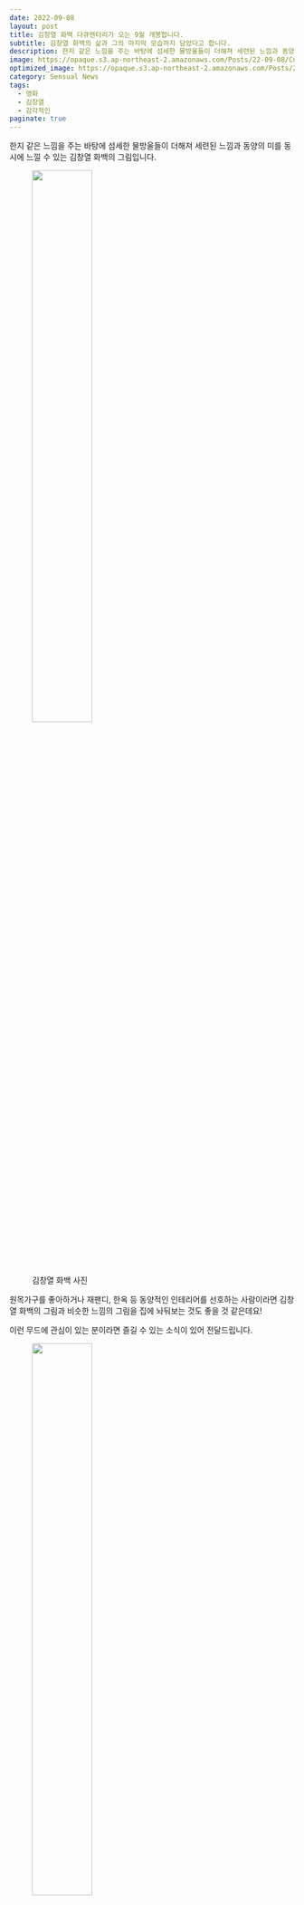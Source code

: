 ```yaml
---
date: 2022-09-08
layout: post
title: 김창열 화백 다큐멘터리가 오는 9월 개봉합니다.
subtitle: 김창열 화백의 삶과 그의 마지막 모습까지 담았다고 합니다.
description: 한지 같은 느낌을 주는 바탕에 섬세한 물방울들이 더해져 세련된 느낌과 동양의 미를 동시에 느낄 수 있는 그림의 한국 추상미술의 거장 김창열 화백의 다큐멘터리 <물방울을 그리는 남자>가 개봉합니다.
image: https://opaque.s3.ap-northeast-2.amazonaws.com/Posts/22-09-08/CutImage.png
optimized_image: https://opaque.s3.ap-northeast-2.amazonaws.com/Posts/22-09-08/CutImage.png
category: Sensual News
tags:
  - 영화
  - 김창열
  - 감각적인
paginate: true
---
```

한지 같은 느낌을 주는 바탕에 섬세한 물방울들이 더해져 세련된 느낌과 동양의 미를 동시에 느낄 수 있는 김창열 화백의 그림입니다.

<figure>
<img src="https://opaque.s3.ap-northeast-2.amazonaws.com/Posts/22-09-08/ArtistPhoto.jpg" width="50%">
<figcaption> 김창열 화백 사진 </figcaption>
</figure>

원목가구를 좋아하거나 재팬디, 한옥 등 동양적인 인테리어를 선호하는 사람이라면 김창열 화백의 그림과 비슷한 느낌의 그림을 집에 놔둬보는 것도 좋을 것 같은데요!

이런 무드에 관심이 있는 분이라면 즐길 수 있는 소식이 있어 전달드립니다.

<figure>
<img src="https://opaque.s3.ap-northeast-2.amazonaws.com/Posts/22-09-08/DocumentaryFull.jpg" width="50%">
<figcaption> 다큐멘터리 포스터 </figcaption>
</figure>

물방울을 그려온 화가로서 우리에게 알려진 한국 추상미술의 거장 김창열 화백의 다큐멘터리 **물방울을 그리는 남자**가 개봉합니다. 김창열 화백의 둘째 아들 김오안이 연출부터 음악, 내레이션까지 맡았으며 김창열 화백의 삶과 그의 마지막 모습까지 담았다고 합니다. 9월 극장에서 만나볼 수 있습니다. 

김창열은 50년간 수행하듯 물방울을 그리며 일관된 그의 예술 세계를 펼쳐왔습니다. 1970년 밤새 그린 유화가 마음에 들지 않아 떼어내기 위해 캔버스 위에 물을 뿌려놓았고 그 위로 비친 떠오르는 아침 햇살에 의해 빛나는 물방울을 본 뒤로 1972년 물방울이 전면으로 나타난 작품을 선보이며 이름을 알리게 됩니다. 

2021년 1월 5일 타계한 김창열 화백의 다큐멘터리를 통해 물방울만을 그려온 그의 삶을 들여다 볼 수 있을 것입니다.

다양한 감각적인 소식들을 오파크를 통해 확인해 보세요!

출처 영화사 진진 / 갤러리현대











